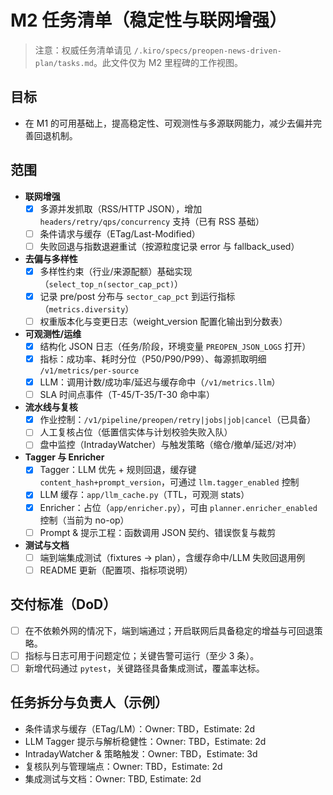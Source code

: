 # M2 任务清单（稳定性与联网增强）
> 注意：权威任务清单请见 `/.kiro/specs/preopen-news-driven-plan/tasks.md`。此文件仅为 M2 里程碑的工作视图。

## 目标
- 在 M1 的可用基础上，提高稳定性、可观测性与多源联网能力，减少去偏并完善回退机制。

## 范围
- **联网增强**
  - [x] 多源并发抓取（RSS/HTTP JSON），增加 `headers/retry/qps/concurrency` 支持（已有 RSS 基础）
  - [ ] 条件请求与缓存（ETag/Last-Modified）
  - [ ] 失败回退与指数退避重试（按源粒度记录 error 与 fallback_used）
- **去偏与多样性**
  - [x] 多样性约束（行业/来源配额）基础实现（`select_top_n(sector_cap_pct)`）
  - [x] 记录 pre/post 分布与 `sector_cap_pct` 到运行指标（`metrics.diversity`）
  - [ ] 权重版本化与变更日志（weight_version 配置化输出到分数表）
- **可观测性/运维**
  - [x] 结构化 JSON 日志（任务/阶段，环境变量 `PREOPEN_JSON_LOGS` 打开）
  - [x] 指标：成功率、耗时分位（P50/P90/P99）、每源抓取明细 `/v1/metrics/per-source`
  - [x] LLM：调用计数/成功率/延迟与缓存命中（`/v1/metrics.llm`）
  - [ ] SLA 时间点事件（T-45/T-35/T-30 命中率）
- **流水线与复核**
  - [x] 作业控制：`/v1/pipeline/preopen/retry|jobs|job|cancel`（已具备）
  - [ ] 人工复核占位（低置信实体与计划校验失败入队）
  - [ ] 盘中监控（IntradayWatcher）与触发策略（缩仓/撤单/延迟/对冲）
- **Tagger 与 Enricher**
  - [x] Tagger：LLM 优先 + 规则回退，缓存键 `content_hash+prompt_version`，可通过 `llm.tagger_enabled` 控制
  - [x] LLM 缓存：`app/llm_cache.py`（TTL，可观测 stats）
  - [x] Enricher：占位（`app/enricher.py`），可由 `planner.enricher_enabled` 控制（当前为 no-op）
  - [ ] Prompt & 提示工程：函数调用 JSON 契约、错误恢复与裁剪
- **测试与文档**
  - [ ] 端到端集成测试（fixtures → plan），含缓存命中/LLM 失败回退用例
  - [ ] README 更新（配置项、指标项说明）

## 交付标准（DoD）
- [ ] 在不依赖外网的情况下，端到端通过；开启联网后具备稳定的增益与可回退策略。
- [ ] 指标与日志可用于问题定位；关键告警可运行（至少 3 条）。
- [ ] 新增代码通过 `pytest`，关键路径具备集成测试，覆盖率达标。

## 任务拆分与负责人（示例）
- 条件请求与缓存（ETag/LM）：Owner: TBD，Estimate: 2d
- LLM Tagger 提示与解析稳健性：Owner: TBD，Estimate: 2d
- IntradayWatcher & 策略触发：Owner: TBD，Estimate: 3d
- 复核队列与管理端点：Owner: TBD，Estimate: 2d
- 集成测试与文档：Owner: TBD, Estimate: 2d 